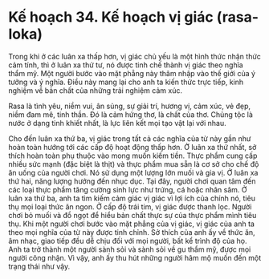 # Kế hoạch 34. Kế hoạch vị giác (rasa-loka)

Trong khi ở các luân xa thấp hơn, vị giác chủ yếu là một hình thức nhận thức cảm tính, thì ở luân xa thứ tư, nó được tinh chế thành vị giác theo nghĩa thẩm mỹ. Một người bước vào mặt phẳng này thâm nhập vào thế giới của ý tưởng và ý nghĩa. Điều này mang lại cho anh ta kiến thức trực tiếp, kinh nghiệm về bản chất của những trải nghiệm cảm xúc.

Rasa là tình yêu, niềm vui, ân sủng, sự giải trí, hương vị, cảm xúc, vẻ đẹp, niềm đam mê, tinh thần. Đó là cảm hứng thơ, là chất của thơ. Chủng tộc là nước ở dạng tinh khiết nhất, là lực liên kết mọi tạo vật lại với nhau.

Cho đến luân xa thứ ba, vị giác trong tất cả các nghĩa của từ này gần như hoàn toàn hướng tới các cấp độ hoạt động thấp hơn. Ở luân xa thứ nhất, sở thích hoàn toàn phụ thuộc vào mong muốn kiếm tiền. Thực phẩm cung cấp nhiều sức mạnh (đặc biệt là thịt) và thực phẩm mua sẵn là cơ sở cho chế độ ăn uống của người chơi. Nó sử dụng một lượng lớn muối và gia vị. Ở luân xa thứ hai, năng lượng hướng đến nhục dục. Tại đây, người chơi quan tâm đến các loại thực phẩm tăng cường sinh lực như trứng, cá hoặc nhân sâm. Ở luân xa thứ ba, anh ta tìm kiếm cảm giác vị giác vì lợi ích của chính nó, tiêu thụ mọi loại thức ăn ngon. Ở cấp độ trái tim, vị giác được thanh lọc. Người chơi bỏ muối và đồ ngọt để hiểu bản chất thực sự của thực phẩm mình tiêu thụ. Khi một người chơi bước vào mặt phẳng của vị giác, vị giác của anh ta theo mọi nghĩa của từ này được tinh chỉnh. Sở thích của anh ấy về thức ăn, âm nhạc, giao tiếp đều dễ chịu đối với mọi người, bất kể trình độ của họ. Anh ta trở thành một người sành sỏi và sành sỏi về gu thẩm mỹ, được mọi người công nhận. Vì vậy, anh ấy thu hút những người hâm mộ muốn đến một trạng thái như vậy.

